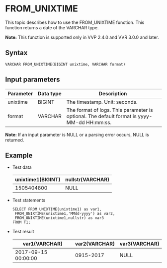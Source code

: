 # FROM\_UNIXTIME

This topic describes how to use the FROM\_UNIXTIME function. This function returns a date of the VARCHAR type.

**Note:** This function is supported only in VVP 2.4.0 and VVR 3.0.0 and later.

## Syntax

```
VARCHAR FROM_UNIXTIME(BIGINT unixtime, VARCHAR format)
```

## Input parameters

|Parameter|Data type|Description|
|---------|---------|-----------|
|unixtime|BIGINT|The timestamp. Unit: seconds.|
|format|VARCHAR|The format of logs. This parameter is optional. The default format is yyyy-MM-dd HH:mm:ss.|

**Note:** If an input parameter is NULL or a parsing error occurs, NULL is returned.

## Example

-   Test data

    |unixtime1\(BIGINT\)|nullstr\(VARCHAR\)|
    |-------------------|------------------|
    |1505404800|NULL|

-   Test statements

    ```
    SELECT FROM_UNIXTIME(unixtime1) as var1, 
     FROM_UNIXTIME(unixtime1,'MMdd-yyyy') as var2,
     FROM_UNIXTIME(unixtime1,nullstr) as var3
    FROM T1;               
    ```

-   Test result

    |var1\(VARCHAR\)|var2\(VARCHAR\)|var3\(VARCHAR\)|
    |---------------|---------------|---------------|
    |2017-09-15 00:00:00|0915-2017|NULL|


